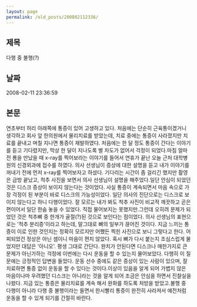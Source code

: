 ```yaml
---
layout: page
permalink: /old_posts/200802112336/
---
```


## 제목
다행 중 불행(?)

## 날짜
2008-02-11 23:36:59

## 본문
연초부터 허리 아래쪽에 통증이 있어 고생하고 있다. 처음에는 단순히 근육통이겠거니 생각하고 회사 앞 한의원에서 물리치료를 받았는데, 치료 중에는 통증이 사라졌지만 치료를 끝내고 며칠 지나면 통증이 재발하였다. 처음에는 한 달 정도 통증이 간다는 이야기를 듣고 기다렸지만, 막상 한 달이 지나도록 별 차도가 없어서 걱정이 되었다.마침 얼마 전 룡을 만났을 때 x-ray를 찍어보라는 이야기를 들어서 연휴가 끝난 오늘 근처 대학병원의 신경외과에 접수를 하였다. 의사 선생님이 증상에 대한 설명을 듣고 내가 이야기를 꺼내기 전에 먼저 x-ray를 찍어보자고 하셨다. 기다리는 시간이 좀 걸리긴 했지만 촬영은 금방 끝났고, 척추 사진을 보면서 의사 선생님이 설명을 해주었다.일단 안심이 되었던 것은 디스크 증상이 보이지 않는다는 것이었다. 사실 통증이 계속되면서 마음 속으로 가장 걱정이 된 부분이 바로 디스크의 가능성이었다. 일단 의사의 진단으로는 디스크로 보이지 않는다고 하니 다행이었다. 잘 모르는 내가 봐도 척추 사진이 비교적 깨끗하고 곧은 편이어서 일단 한숨 놓을 수 있었다. 직접 물어보지는 못했지만.그런데 오히려 문제가 되었던 것은 척추뼈 중 한개가 골절(?)된 것으로 보인다는 점이었다. 의사 선생님의 표현으로는 '척추 분리증'이라고 하는데, 말그대로 뼈의 일부가 끊어진 것이다. 지금 느끼는 통증이 이로 인한 것인지는 정확히 모르지만 어쨌든 찍힌 사진으로 보니 그렇다고 한다. 어찌되었건 정상은 아닌 셈이니 마음이 편치 않았다. 혹시 뼈가 다시 붙는지 조심스럽게 물었지만 대답은 '아니오'. 평생 그대로 간단다. 완치가 안된다면 디스크나 매한가지로 큰 문제가 아닌가하는 걱정에 이번에는 다시 운동을 할 수 있는지 물어보았다. 다행히 이 질문에는 긍정적인 답변을 들었다. 운동 선수 중에도 같은 증상이 있는 사람이 있으며, 잘 치료하면 통증 없이 운동을 할 수 있다는 것이다.이상이 있음을 알게 되어 가볍지 않은 마음이나마 우려했던 디스크는 아니라는 것을 알게 되어 조금은 안심을 하면서 진찰실을 나왔다. 지금 있는 통증은 물리치료를 계속 해서 완화를 하도록 처방을 받았고.불행 중 다행이 아니라 다행 중 불행이라는 들면서 한시빨리 통증이 완전히 사라져서 예전처럼 운동을 할 수 있게 되기를 간절히 바란다.